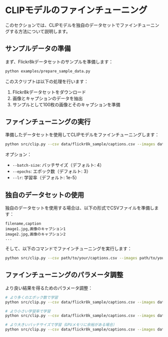 # CLIPモデルのファインチューニング

このセクションでは、CLIPモデルを独自のデータセットでファインチューニングする方法について説明します。

## サンプルデータの準備

まず、Flickr8kデータセットのサンプルを準備します：

```bash
python examples/prepare_sample_data.py
```

このスクリプトは以下の処理を行います：
1. Flickr8kデータセットをダウンロード
2. 画像とキャプションのデータを抽出
3. サンプルとして100枚の画像とそのキャプションを準備

## ファインチューニングの実行

準備したデータセットを使用してCLIPモデルをファインチューニングします：

```bash
python src/clip.py --csv data/flickr8k_sample/captions.csv --images data/flickr8k_sample/images --output models/finetuned_clip
```

オプション：
- `--batch-size`: バッチサイズ（デフォルト: 4）
- `--epochs`: エポック数（デフォルト: 3）
- `--lr`: 学習率（デフォルト: 1e-5）

## 独自のデータセットの使用

独自のデータセットを使用する場合は、以下の形式でCSVファイルを準備します：

```csv
filename,caption
image1.jpg,画像のキャプション1
image2.jpg,画像のキャプション2
...
```

そして、以下のコマンドでファインチューニングを実行します：

```bash
python src/clip.py --csv path/to/your/captions.csv --images path/to/your/images --output models/your_finetuned_model
```

## ファインチューニングのパラメータ調整

より良い結果を得るためのパラメータ調整：

```bash
# より多くのエポック数で学習
python src/clip.py --csv data/flickr8k_sample/captions.csv --images data/flickr8k_sample/images --output models/finetuned_clip --epochs 10

# より小さい学習率で学習
python src/clip.py --csv data/flickr8k_sample/captions.csv --images data/flickr8k_sample/images --output models/finetuned_clip --lr 5e-6

# より大きいバッチサイズで学習（GPUメモリに余裕がある場合）
python src/clip.py --csv data/flickr8k_sample/captions.csv --images data/flickr8k_sample/images --output models/finetuned_clip --batch-size 8
``` 